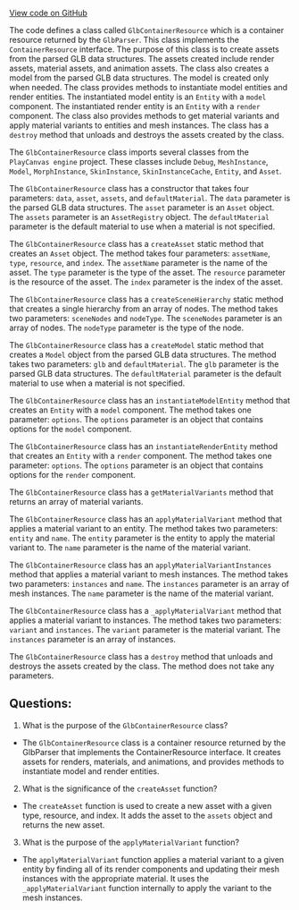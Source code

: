 [View code on GitHub](https://github.com/playcanvas/engine/src/framework/parsers/glb-container-resource.js)

The code defines a class called `GlbContainerResource` which is a container resource returned by the `GlbParser`. This class implements the `ContainerResource` interface. The purpose of this class is to create assets from the parsed GLB data structures. The assets created include render assets, material assets, and animation assets. The class also creates a model from the parsed GLB data structures. The model is created only when needed. The class provides methods to instantiate model entities and render entities. The instantiated model entity is an `Entity` with a `model` component. The instantiated render entity is an `Entity` with a `render` component. The class also provides methods to get material variants and apply material variants to entities and mesh instances. The class has a `destroy` method that unloads and destroys the assets created by the class.

The `GlbContainerResource` class imports several classes from the `PlayCanvas engine` project. These classes include `Debug`, `MeshInstance`, `Model`, `MorphInstance`, `SkinInstance`, `SkinInstanceCache`, `Entity`, and `Asset`.

The `GlbContainerResource` class has a constructor that takes four parameters: `data`, `asset`, `assets`, and `defaultMaterial`. The `data` parameter is the parsed GLB data structures. The `asset` parameter is an `Asset` object. The `assets` parameter is an `AssetRegistry` object. The `defaultMaterial` parameter is the default material to use when a material is not specified.

The `GlbContainerResource` class has a `createAsset` static method that creates an `Asset` object. The method takes four parameters: `assetName`, `type`, `resource`, and `index`. The `assetName` parameter is the name of the asset. The `type` parameter is the type of the asset. The `resource` parameter is the resource of the asset. The `index` parameter is the index of the asset.

The `GlbContainerResource` class has a `createSceneHierarchy` static method that creates a single hierarchy from an array of nodes. The method takes two parameters: `sceneNodes` and `nodeType`. The `sceneNodes` parameter is an array of nodes. The `nodeType` parameter is the type of the node.

The `GlbContainerResource` class has a `createModel` static method that creates a `Model` object from the parsed GLB data structures. The method takes two parameters: `glb` and `defaultMaterial`. The `glb` parameter is the parsed GLB data structures. The `defaultMaterial` parameter is the default material to use when a material is not specified.

The `GlbContainerResource` class has an `instantiateModelEntity` method that creates an `Entity` with a `model` component. The method takes one parameter: `options`. The `options` parameter is an object that contains options for the `model` component.

The `GlbContainerResource` class has an `instantiateRenderEntity` method that creates an `Entity` with a `render` component. The method takes one parameter: `options`. The `options` parameter is an object that contains options for the `render` component.

The `GlbContainerResource` class has a `getMaterialVariants` method that returns an array of material variants.

The `GlbContainerResource` class has an `applyMaterialVariant` method that applies a material variant to an entity. The method takes two parameters: `entity` and `name`. The `entity` parameter is the entity to apply the material variant to. The `name` parameter is the name of the material variant.

The `GlbContainerResource` class has an `applyMaterialVariantInstances` method that applies a material variant to mesh instances. The method takes two parameters: `instances` and `name`. The `instances` parameter is an array of mesh instances. The `name` parameter is the name of the material variant.

The `GlbContainerResource` class has a `_applyMaterialVariant` method that applies a material variant to instances. The method takes two parameters: `variant` and `instances`. The `variant` parameter is the material variant. The `instances` parameter is an array of instances.

The `GlbContainerResource` class has a `destroy` method that unloads and destroys the assets created by the class. The method does not take any parameters.
## Questions: 
 1. What is the purpose of the `GlbContainerResource` class?
- The `GlbContainerResource` class is a container resource returned by the GlbParser that implements the ContainerResource interface. It creates assets for renders, materials, and animations, and provides methods to instantiate model and render entities.

2. What is the significance of the `createAsset` function?
- The `createAsset` function is used to create a new asset with a given type, resource, and index. It adds the asset to the `assets` object and returns the new asset.

3. What is the purpose of the `applyMaterialVariant` function?
- The `applyMaterialVariant` function applies a material variant to a given entity by finding all of its render components and updating their mesh instances with the appropriate material. It uses the `_applyMaterialVariant` function internally to apply the variant to the mesh instances.